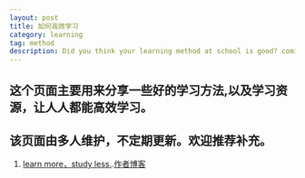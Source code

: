 ```yaml
---
layout: post
title: 如何高效学习
category: learning
tag: method
description: Did you think your learning method at school is good? coming and see what is 'Learn more,study less.' 
---
```


## 这个页面主要用来分享一些好的学习方法,以及学习资源，让人人都能高效学习。

## 该页面由多人维护，不定期更新。欢迎推荐补充。

1. [learn more，study less.](http://book.douban.com/subject/11603298/).[作者博客](http://www.scotthyoung.com/blog/)



